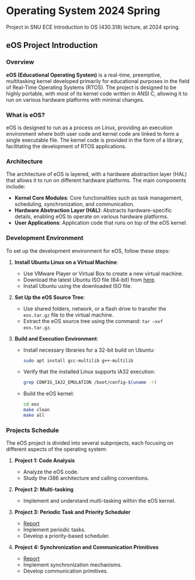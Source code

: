 # Operating System 2024 Spring
Project in SNU ECE Introduction to OS (430.318) lecture, at 2024 spring.

## eOS Project Introduction

### Overview
**eOS (Educational Operating System)** is a real-time, preemptive, multitasking kernel developed primarily for educational purposes in the field of Real-Time Operating Systems (RTOS). 
The project is designed to be highly portable, with most of its kernel code written in ANSI C, allowing it to run on various hardware platforms with minimal changes. 

### What is eOS?
eOS is designed to run as a process on Linux, providing an execution environment where both user code and kernel code are linked to form a single executable file. 
The kernel code is provided in the form of a library, facilitating the development of RTOS applications.

### Architecture
The architecture of eOS is layered, with a hardware abstraction layer (HAL) that allows it to run on different hardware platforms. The main components include:
- **Kernel Core Modules**: Core functionalities such as task management, scheduling, synchronization, and communication.
- **Hardware Abstraction Layer (HAL)**: Abstracts hardware-specific details, enabling eOS to operate on various hardware platforms.
- **User Applications**: Application code that runs on top of the eOS kernel.

### Development Environment
To set up the development environment for eOS, follow these steps:
1. **Install Ubuntu Linux on a Virtual Machine**:
   - Use VMware Player or Virtual Box to create a new virtual machine.
   - Download the latest Ubuntu ISO file (64-bit) from [here](https://ubuntu.com/download/desktop).
   - Install Ubuntu using the downloaded ISO file.
   
2. **Set Up the eOS Source Tree**:
   - Use shared folders, network, or a flash drive to transfer the `eos.tar.gz` file to the virtual machine.
   - Extract the eOS source tree using the command: `tar –xvf eos.tar.gz`.

3. **Build and Execution Environment**:
   - Install necessary libraries for a 32-bit build on Ubuntu:
     ```sh
     sudo apt install gcc-multilib g++-multilib
     ```
   - Verify that the installed Linux supports IA32 execution:
     ```sh
     grep CONFIG_IA32_EMULATION /boot/config-$(uname -r)
     ```
   - Build the eOS kernel:
     ```sh
     cd eos
     make clean
     make all
     ```

### Projects Schedule
The eOS project is divided into several subprojects, each focusing on different aspects of the operating system:
1. **Project 1: Code Analysis**
   - Analyze the eOS code.
   - Study the i386 architecture and calling conventions.
   
2. **Project 2: Multi-tasking**
   - Implement and understand multi-tasking within the eOS kernel.

3. **Project 3: Periodic Task and Priority Scheduler**
   - [Report](https://github.com/jaewonlee16/eOS/blob/master/eOS_project3_report.pdf)
   - Implement periodic tasks.
   - Develop a priority-based scheduler.

5. **Project 4: Synchronization and Communication Primitives**
   - [Report](https://github.com/jaewonlee16/eOS/blob/master/eOS_project4_report.pdf)
   - Implement synchronization mechanisms.
   - Develop communication primitives.
